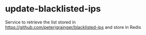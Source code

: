 # update-blacklisted-ips

Service to retrieve the list stored in <https://github.com/peterjgrainger/blacklisted-ips> and store in Redis
